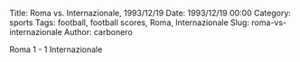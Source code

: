 Title: Roma vs. Internazionale, 1993/12/19
Date: 1993/12/19 00:00
Category: sports
Tags: football, football scores, Roma, Internazionale
Slug: roma-vs-internazionale
Author: carbonero


Roma 1 - 1 Internazionale
